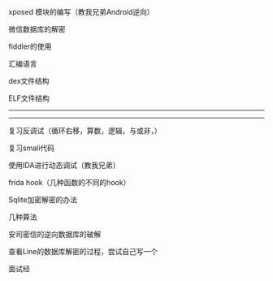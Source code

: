 

xposed 模块的编写（教我兄弟Android逆向）

微信数据库的解密





fiddler的使用



汇编语言

dex文件结构

ELF文件结构

---





---

复习反调试（循环右移，算数，逻辑，与或非，）

复习smali代码

使用IDA进行动态调试（教我兄弟）

frida hook（几种函数的不同的hook）

Sqlite加密解密的办法

几种算法

安司密信的逆向数据库的破解

查看Line的数据库解密的过程，尝试自己写一个



面试经
